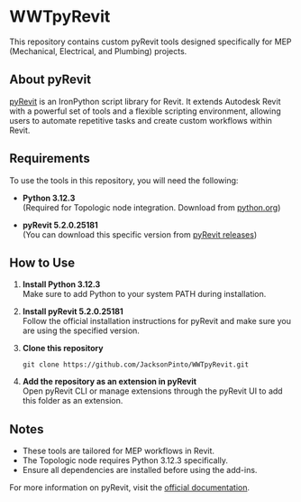 # WWTpyRevit

This repository contains custom pyRevit tools designed specifically for MEP (Mechanical, Electrical, and Plumbing) projects.

## About pyRevit

[pyRevit](https://www.pyrevit.com/) is an IronPython script library for Revit. It extends Autodesk Revit with a powerful set of tools and a flexible scripting environment, allowing users to automate repetitive tasks and create custom workflows within Revit.

## Requirements

To use the tools in this repository, you will need the following:

- **Python 3.12.3**  
  (Required for Topologic node integration. Download from [python.org](https://www.python.org/downloads/release/python-3123/))

- **pyRevit 5.2.0.25181**  
  (You can download this specific version from [pyRevit releases](https://github.com/eirannejad/pyRevit/releases/tag/v5.2.0.25181))

## How to Use

1. **Install Python 3.12.3**  
   Make sure to add Python to your system PATH during installation.

2. **Install pyRevit 5.2.0.25181**  
   Follow the official installation instructions for pyRevit and make sure you are using the specified version.

3. **Clone this repository**  
   ```
   git clone https://github.com/JacksonPinto/WWTpyRevit.git
   ```

4. **Add the repository as an extension in pyRevit**  
   Open pyRevit CLI or manage extensions through the pyRevit UI to add this folder as an extension.

## Notes

- These tools are tailored for MEP workflows in Revit.
- The Topologic node requires Python 3.12.3 specifically.
- Ensure all dependencies are installed before using the add-ins.

For more information on pyRevit, visit the [official documentation](https://www.pyrevit.com/).
